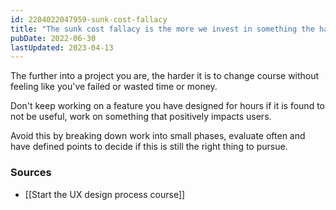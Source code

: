 ```yaml
---
id: 2204022047959-sunk-cost-fallacy
title: "The sunk cost fallacy is the more we invest in something the harder it becomes to abandon it"
pubDate: 2022-06-30
lastUpdated: 2023-04-13
---
```


The further into a project you are, the harder it is to change course without feeling like you've failed or wasted time or money.

Don't keep working on a feature you have designed for hours if it is found to not be useful, work on something that positively impacts users.

Avoid this by breaking down work into small phases, evaluate often and have defined points to decide if this is still the right thing to pursue.

### Sources

- [[Start the UX design process course]]
